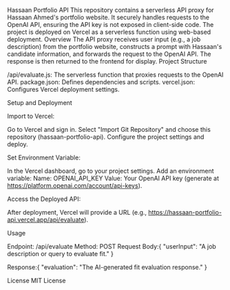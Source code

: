 Hassaan Portfolio API
This repository contains a serverless API proxy for Hassaan Ahmed's portfolio website. It securely handles requests to the OpenAI API, ensuring the API key is not exposed in client-side code. The project is deployed on Vercel as a serverless function using web-based deployment.
Overview
The API proxy receives user input (e.g., a job description) from the portfolio website, constructs a prompt with Hassaan's candidate information, and forwards the request to the OpenAI API. The response is then returned to the frontend for display.
Project Structure

/api/evaluate.js: The serverless function that proxies requests to the OpenAI API.
package.json: Defines dependencies and scripts.
vercel.json: Configures Vercel deployment settings.

Setup and Deployment

Import to Vercel:

Go to Vercel and sign in.
Select "Import Git Repository" and choose this repository (hassaan-portfolio-api).
Configure the project settings and deploy.


Set Environment Variable:

In the Vercel dashboard, go to your project settings.
Add an environment variable:
Name: OPENAI_API_KEY
Value: Your OpenAI API key (generate at https://platform.openai.com/account/api-keys).




Access the Deployed API:

After deployment, Vercel will provide a URL (e.g., https://hassaan-portfolio-api.vercel.app/api/evaluate).



Usage

Endpoint: /api/evaluate
Method: POST
Request Body:{
  "userInput": "A job description or query to evaluate fit."
}


Response:{
  "evaluation": "The AI-generated fit evaluation response."
}



License
MIT License
